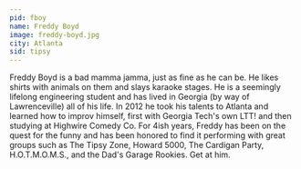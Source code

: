 ```yaml
---
pid: fboy
name: Freddy Boyd
image: freddy-boyd.jpg
city: Atlanta
sid: tipsy
---
```

Freddy Boyd is a bad mamma jamma, just as fine as he can be. He likes shirts with animals on them and slays karaoke stages. He is a seemingly lifelong engineering student and has lived in Georgia (by way of Lawrenceville) all of his life. In 2012 he took his talents to Atlanta and learned how to improv himself, first with Georgia Tech's own LTT! and then studying at Highwire Comedy Co. For 4ish years, Freddy has been on the quest for the funny and has been honored to find it performing with great groups such as The Tipsy Zone, Howard 5000, The Cardigan Party, H.O.T.M.O.M.S., and the Dad's Garage Rookies. Get at him.
